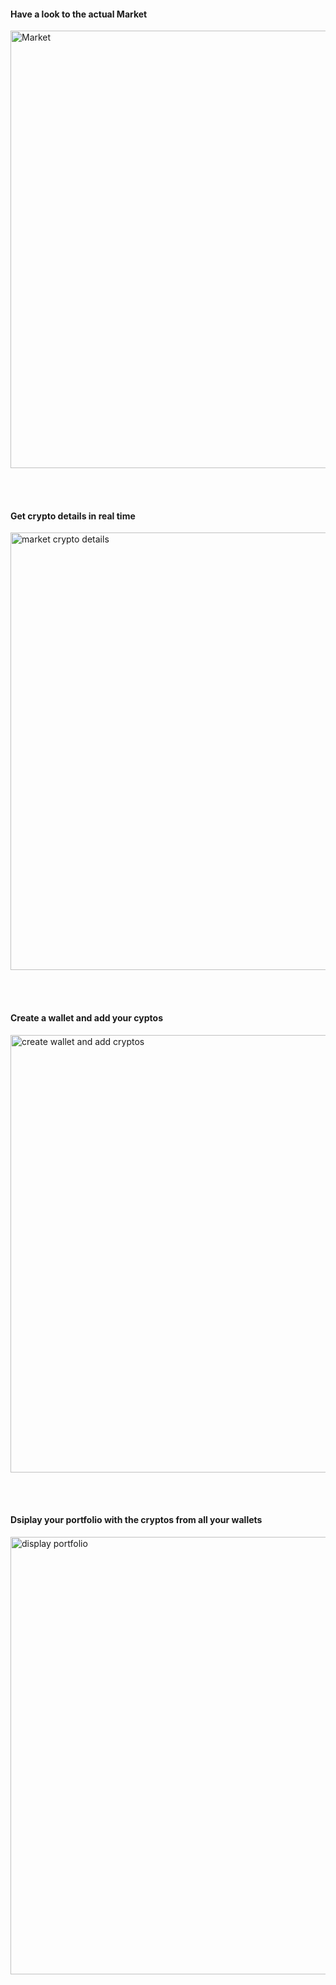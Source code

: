 <h4> Have a look to the actual Market </h4>
<img width="700" alt="Market" src="https://user-images.githubusercontent.com/104831958/210974937-933ddbfa-5e0a-463f-8b9e-f5a0aca1fb35.png">

</br></br>

<h4> Get crypto details in real time </h4>
<img width="700" alt="market crypto details" src="https://user-images.githubusercontent.com/104831958/210975199-8ff85b6d-7977-43c7-8f9b-5d64db344949.png">

</br></br>

<h4> Create a wallet and add your cyptos </h4>
<img width="700" alt="create wallet and add cryptos" src="https://user-images.githubusercontent.com/104831958/210975311-43dacc8e-977e-4a7c-918a-7fd04e9c44cc.png">

</br></br>

<h4> Dsiplay your portfolio with the cryptos from all your wallets</h4>
<img width="700" alt="display portfolio" src="https://user-images.githubusercontent.com/104831958/210975382-0cb6b615-b797-4f12-b613-c09dead96111.png">

